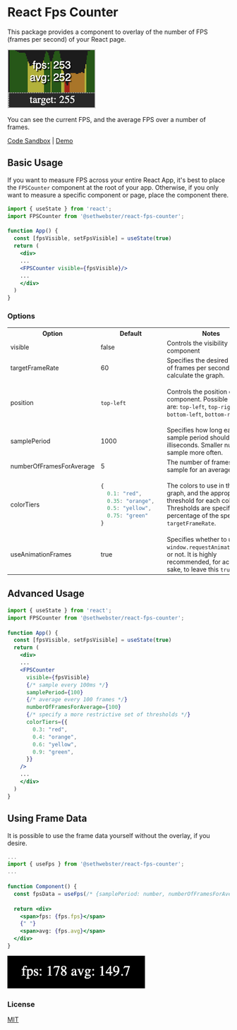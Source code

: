 # React Fps Counter
This package provides a component to overlay of the number of FPS (frames per second) of your React page.

![What the FPS Display Looks Like](https://github.com/sethwebster/fpscounter/blob/913a998ff22894dbf2fa3d48d1598e27e010816f/images/screenshot.png?raw=true)

You can see the current FPS, and the average FPS over a number of frames.

[Code Sandbox](https://codesandbox.io/s/admiring-haslett-hluduf) | [Demo](https://hluduf.csb.app/)

## Basic Usage
If you want to measure FPS across your entire React App, it's best to place the `FPSCounter` component at the root of your app. Otherwise, if you only want to measure a specific component or page, place the component there.

```jsx
import { useState } from 'react';
import FPSCounter from '@sethwebster/react-fps-counter';

function App() {
  const [fpsVisible, setFpsVisible] = useState(true)
  return (
    <div>
    ...
    <FPSCounter visible={fpsVisible}/>
    ...
    </div>
  )
}
```

### Options
<table>
<tr>
  <th>Option</th>
  <th>Default</th>
  <th>Notes</th>
</tr>
<tr>
  <td>visible</td>
  <td>false</td>
  <td>Controls the visibility of the component</td>
</tr>
<tr>
  <td>targetFrameRate</td>
  <td>60</td>
  <td>Specifies the desired number of frames per second. Used to calculate the graph.</td>
</tr>
<tr>
  <td>position</td>
  <td>
  
  `top-left`
  
  </td>
  <td>
  
  Controls the position of the component. Possible values are: `top-left`, `top-right`, `bottom-left`, `bottom-right`
  
  </td>
</tr>
<tr>
  <td>samplePeriod</td>
  <td>1000</td>
  <td>Specifies how long each sample period should be in illiseconds. Smaller numbers sample more often.</td>
</tr>
<tr>
  <td>numberOfFramesForAverage</td>
  <td>5</td>
  <td>The number of frames to sample for an average.</td>
</tr>
<tr>
  <td>colorTiers</td>
  <td>
  
  ```js 
  {   
    0.1: "red",  
    0.35: "orange",  
    0.5: "yellow",  
    0.75: "green" 
  }
  ```
  </td>
  <td>
  
  The colors to use in the graph, and the appropriate threshold for each color. Thresholds are specified in percentage of the specified `targetFrameRate`.
  
  </td>
</tr>
<tr>
  <td>useAnimationFrames</td>
  <td>true</td>
  <td>Specifies whether to use <code>window.requestAnimationFrame</code> or not. It is highly recommended, for accuracy's sake, to leave this <code>true</code>.</td>
</tr>

</table>

## Advanced Usage

```jsx
import { useState } from 'react';
import FPSCounter from '@sethwebster/react-fps-counter';

function App() {
  const [fpsVisible, setFpsVisible] = useState(true)
  return (
    <div>
    ...
    <FPSCounter 
      visible={fpsVisible} 
      {/* sample every 100ms */}
      samplePeriod={100} 
      {/* average every 100 frames */}
      numberOfFramesForAverage={100} 
      {/* specify a more restrictive set of thresholds */}
      colorTiers={{
        0.3: "red",
        0.4: "orange",
        0.6: "yellow",
        0.9: "green",
      }}
    />
    ...
    </div>
  )
}
```

## Using Frame Data 
It is possible to use the frame data yourself without the overlay, if you desire.

```jsx
...
import { useFps } from '@sethwebster/react-fps-counter';
...

function Component() {
  const fpsData = useFps(/* {samplePeriod: number, numberOfFramesForAverage: number } */);

  return <div>
    <span>fps: {fps.fps}</span>
    {" "} 
    <span>avg: {fps.avg}</span>
  </div>
}
```

![Demo of useFpsData](https://github.com/sethwebster/fpscounter/raw/09d5437e1a45b719db96fa620cf131acf047e3fb/images/useFpsScreenshot.png)
### License
[MIT](./LICENSE.txt)